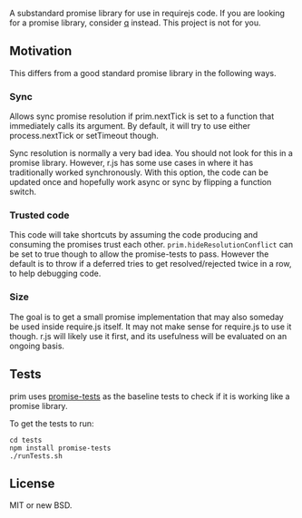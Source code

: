 A substandard promise library for use in requirejs code. If you are looking
for a promise library, consider [q](https://github.com/kriskowal/q) instead.
This project is not for you.

## Motivation

This differs from a good standard promise library in the following ways.

### Sync

Allows sync promise resolution if prim.nextTick is set to a function
that immediately calls its argument. By default, it will try to use
either process.nextTick or setTimeout though.

Sync resolution is normally a very bad idea. You should not look for this in a
promise library. However, r.js has some use cases in where
it has traditionally worked synchronously. With this option, the code can be
updated once and hopefully work async or sync by flipping a function switch.

### Trusted code

This code will take shortcuts by assuming the code producing and consuming
the promises trust each other. `prim.hideResolutionConflict` can be set to
true though to allow the promise-tests to pass. However the default is to
throw if a deferred tries to get resolved/rejected twice in a row, to help
debugging code.

### Size

The goal is to get a small promise implementation that may also someday be
used inside require.js itself. It may not make sense for require.js to use
it though. r.js will likely use it first, and its usefulness will be evaluated
on an ongoing basis.

## Tests

prim uses [promise-tests](https://github.com/domenic/promise-tests) as the
baseline tests to check if it is working like a promise library.

To get the tests to run:

    cd tests
    npm install promise-tests
    ./runTests.sh

## License

MIT or new BSD.
